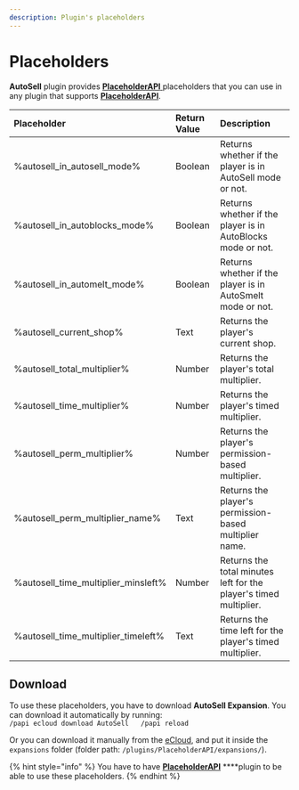 ```yaml
---
description: Plugin's placeholders
---
```


# Placeholders

**AutoSell** plugin provides [**PlaceholderAPI** ](https://www.spigotmc.org/resources/6245/)placeholders that you can use in any plugin that supports [**PlaceholderAPI**](https://www.spigotmc.org/resources/6245/).

| Placeholder | Return Value | Description |
| :--- | :--- | :--- |
| %autosell\_in\_autosell\_mode% | Boolean | Returns whether if the player is in AutoSell mode or not. |
| %autosell\_in\_autoblocks\_mode% | Boolean | Returns whether if the player is in AutoBlocks mode or not. |
| %autosell\_in\_automelt\_mode% | Boolean | Returns whether if the player is in AutoSmelt mode or not. |
| %autosell\_current\_shop% | Text | Returns the player's current shop. |
| %autosell\_total\_multiplier% | Number | Returns the player's total multiplier. |
| %autosell\_time\_multiplier% | Number | Returns the player's timed multiplier. |
| %autosell\_perm\_multiplier% | Number | Returns the player's permission-based multiplier. |
| %autosell\_perm\_multiplier\_name% | Text | Returns the player's permission-based multiplier name. |
| %autosell\_time\_multiplier\_minsleft% | Number | Returns the total minutes left for the player's timed multiplier. |
| %autosell\_time\_multiplier\_timeleft% | Text | Returns the time left for the player's timed multiplier. |

## Download

To use these placeholders, you have to download **AutoSell Expansion**. You can download it automatically by running:  
`/papi ecloud download AutoSell  
/papi reload`

Or you can download it manually from the [eCloud](https://api.extendedclip.com/expansions/autosell/), and put it inside the `expansions` folder \(folder path: `/plugins/PlaceholderAPI/expansions/`\). 

{% hint style="info" %}
You have to have [**PlaceholderAPI**](https://www.spigotmc.org/resources/6245/) ****plugin to be able to use these placeholders.
{% endhint %}

